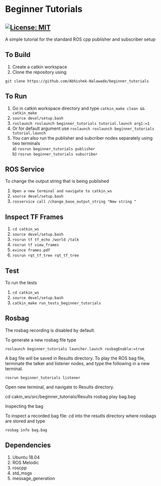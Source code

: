 # Beginner Tutorials
[![License: MIT](https://img.shields.io/badge/License-MIT-green.svg)](https://opensource.org/licenses/MIT)
-------

A simple tutorial for the standard ROS cpp publisher and subscriber setup


## To Build
1) Create a catkin workspace
2) Clone the repository using

```
git clone https://github.com/Abhishek-Nalawade/beginner_tutorials
```

## To Run
1) Go in catkin workspace directory and type ```catkin_make clean && catkin_make```
2) ```source devel/setup.bash```
3) ```roslaunch roslaunch beginner_tutorials tutorial.launch arg1:=1```
3) Or for default argument use ```roslaunch roslaunch beginner_tutorials tutorial.launch```
4) You can also run the publisher and subcriber nodes separately using two terminals\
	a) ```rosrun beginner_tutorials publisher```\
	b) ```rosrun beginner_tutorials subscriber```

## ROS Service
To change the output string that is being published
1) ```Open a new terminal and navigate to catkin_ws```
2) ```source devel/setup.bash```
3) ```rosservice call /change_base_output_string "New string "```


## Inspect TF Frames


1) ```cd catkin_ws```
2) ```source devel/setup.bash```
3) ```rosrun tf tf_echo /world /talk```
4) ```rosrun tf view_frames```
5) ```evince frames.pdf```
6) ```rosrun rqt_tf_tree rqt_tf_tree```

## Test
To run the tests
1) ```cd catkin_ws```
2) ```source devel/setup.bash```
3) ```catkin_make run_tests_beginner_tutorials```

## Rosbag

The rosbag recording is disabled by default.

To generate a new rosbag file type

```roslaunch beginner_tutorials launcher.launch rosbagEnable:=true```

A bag file will be saved in Results directory. To play the ROS bag file, terminate the talker and listener nodes, and type the following in a new terminal.

```rosrun beginner_tutorials listener```

Open new terminal, and navigate to Results directory.

cd cakin_ws/src/beginner_tutorials/Results
rosbag play bag.bag


Inspecting the bag

To inspect a recorded bag file: cd into the resutls directory where rosbags are stored and type

```rosbag info bag.bag```



## Dependencies
1) Ubuntu 18.04
2) ROS Melodic
3) roscpp
4) std_msgs
5) message_generation
